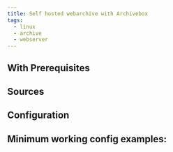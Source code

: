 ```yaml
---
title: Self hosted webarchive with Archivebox
tags:
  - linux
  - archive
  - webserver
---
```

With 
Prerequisites
---


Sources
---


Configuration
---


Minimum working config examples:
---